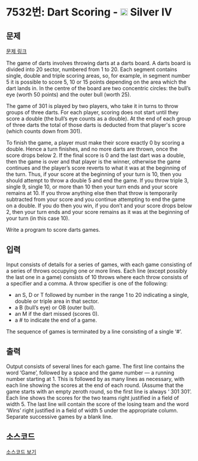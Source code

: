 # 7532번: Dart Scoring - <img src="https://static.solved.ac/tier_small/7.svg" style="height:20px" /> Silver IV

<!-- performance -->

<!-- 문제 제출 후 깃허브에 푸시를 했을 때 제출한 코드의 성능이 입력될 공간입니다.-->

<!-- end -->

## 문제

[문제 링크](https://boj.kr/7532)


<p>The game of darts involves throwing darts at a darts board. A darts board is divided into 20 sector, numbered from 1 to 20. Each segment contains single, double and triple scoring areas, so, for example, in segment number 5 it is possible to score 5, 10 or 15 points depending on the area which the dart lands in. In the centre of the board are two concentric circles: the bull’s eye (worth 50 points) and the outer bull (worth 25).</p>

<p>The game of 301 is played by two players, who take it in turns to throw groups of three darts. For each player, scoring does not start until they score a double (the bull’s eye counts as a double). At the end of each group of three darts the total of those darts is deducted from that player's score (which counts down from 301).</p>

<p>To finish the game, a player must make their score exactly 0 by scoring a double. Hence a turn finishes, and no more darts are thrown, once the score drops below 2. If the final score is 0 and the last dart was a double, then the game is over and that player is the winner, otherwise the game continues and the player’s score reverts to what it was at the beginning of the turn. Thus, if your score at the beginning of your turn is 10, then you should attempt to throw a double 5 and end the game. If you throw triple 3, single 9, single 10, or more than 10 then your turn ends and your score remains at 10. If you throw anything else then that throw is temporarily subtracted from your score and you continue attempting to end the game on a double. If you do then you win, if you don’t and your score drops below 2, then your turn ends and your score remains as it was at the beginning of your turn (in this case 10).</p>

<p>Write a program to score darts games.</p>



## 입력


<p>Input consists of details for a series of games, with each game consisting of a series of throws occupying one or more lines. Each line (except possibly the last one in a game) consists of 10 throws where each throw consists of a specifier and a comma. A throw specifier is one of the following:</p>

<ul>
<li>an S, D or T followed by number in the range 1 to 20 indicating a single, double or triple area in that sector.</li>
<li>a B (bull’s eye) or OB (outer bull).</li>
<li>an M if the dart missed (scores 0).</li>
<li>a # to indicate the end of a game.</li>
</ul>

<p>The sequence of games is terminated by a line consisting of a single ‘#’.</p>



## 출력


<p>Output consists of several lines for each game. The first line contains the word ‘Game’, followed by a space and the game number — a running number starting at 1. This is followed by as many lines as necessary, with each line showing the scores at the end of each round. (Assume that the game starts with an empty zeroth round, so the first line is always ‘ 301 301’. Each line shows the scores for the two teams right justified in a field of width 5. The last line will contain the score of the losing team and the word ‘Wins’ right justified in a field of width 5 under the appropriate column. Separate successive games by a blank line.</p>



## 소스코드

[소스코드 보기](Dart%20Scoring.cpp)